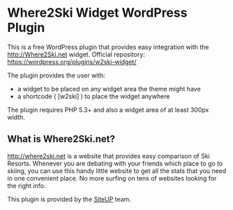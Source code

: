 # Where2Ski Widget WordPress Plugin

This is a free WordPress plugin that provides easy integration with the http://Where2Ski.net widget. 
Official repository: https://wordpress.org/plugins/w2ski-widget/

The plugin provides the user with:
- a widget to be placed on any widget area the theme might have
- a shortcode ( [w2ski] ) to place the widget anywhere


The plugin requires PHP 5.3+ and also a widget area of at least 300px width.

## What is Where2Ski.net?

http://where2ski.net is a website that provides easy comparison of Ski Resorts. Whenever you are debating with your friends which place to go to skiing, you can use this handy little website to get all the stats that you need in one convenient place. 
No more surfing on tens of websites looking for the right info. 

This plugin is provided by the <a href="http://www.siteup.org.uk">SiteUP</a> team. 

